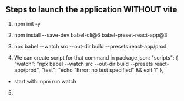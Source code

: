 ## Steps to launch the application WITHOUT vite
1. npm init -y

2. npm install --save-dev babel-cli@6 babel-preset-react-app@3

3. npx babel --watch src --out-dir build --presets react-app/prod

4. We can create script for that command in package.json: 
	 "scripts": {
    		"watch": "npx babel --watch src --out-dir build --presets react-app/prod",
    		"test": "echo \"Error: no test specified\" && exit 1"
  	},
  - start with: npm run watch

5. 